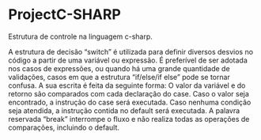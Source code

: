 # ProjectC-SHARP
Estrutura de controle na linguagem c-sharp.

A estrutura de decisão “switch” é utilizada para definir 
diversos desvios no código a partir de uma variável ou 
expressão. 
É preferível de ser adotada nos casos de expressões, ou 
quando há uma grande quantidade de validações, casos em 
que a estrutura “if/else/if else” pode se tornar confusa. 
A sua escrita é feita da seguinte forma:
O valor da variável e do retorno são comparados com cada 
declaração do case. Caso o valor seja encontrado, a 
instrução do case será executada. Caso nenhuma condição 
seja atendida, a instrução contida no default será 
executada. 
A palavra reservada “break” interrompe o fluxo e não realiza 
todas as operações de comparações, incluindo o default.
